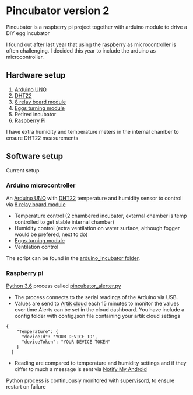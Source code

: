 # Pincubator version 2
Pincubator is a raspberry pi project together with arduino module to drive a DIY egg incubator

I found out after last year that using the raspberry as microcontroller is often challenging. I decided this year to include the arduino as microcontroller.

## Hardware setup

1. [Arduino UNO](https://www.arduino.cc/en/Main/arduinoBoardUno)
2. [DHT22](https://www.adafruit.com/product/385)
3. [8 relay board module](https://www.sainsmart.com/8-channel-dc-5v-relay-module-for-arduino-pic-arm-dsp-avr-msp430-ttl-logic.html)
3. [Eggs turning module](https://www.wingzstore.com/automatic-egg-turning-accessory.html)
4. Retired incubator
5. [Raspberry Pi](https://www.raspberrypi.org/products/model-b/)

I have extra humidity and temperature meters in the internal chamber to ensure DHT22 measurements

## Software setup

Current setup

### Arduino microcontroller

An [Arduino UNO](https://www.arduino.cc/en/Main/arduinoBoardUno) with [DHT22](https://www.adafruit.com/product/385) temperature and humidity sensor to control via [8 relay board module](https://www.sainsmart.com/8-channel-dc-5v-relay-module-for-arduino-pic-arm-dsp-avr-msp430-ttl-logic.html)

* Temperature control (2 chambered incubator, external chamber is temp controlled to get stable internal chamber)
* Humidity control (extra ventilation on water surface, although fogger would be prefered, next to do)
* [Eggs turning module](https://www.wingzstore.com/automatic-egg-turning-accessory.html)
* Ventilation control

The script can be found in the [arduino_incubator folder](./arduino_incubator).

### Raspberry pi

[Python 3.6](https://docs.python.org/3/whatsnew/3.6.html) process called [pincubator_alerter.py](/pincubator_alerter.py)

* The process connects to the serial readings of the Arduino via USB.
* Values are send to [Artik cloud](https://artik.cloud/) each 15 minutes to monitor the values over time
  Alerts can be set in the cloud dashboard. You have include a config folder with config.json file containing your artik cloud settings

```
{
    "Temperature": {
      "deviceId": "YOUR DEVICE ID",
      "deviceToken": "YOUR DEVICE TOKEN"
    }
  }
```  

* Reading are compared to temperature and humidity settings and if they differ to much a message is sent via [Notify My Android](http://www.notifymyandroid.com/)

Python process is continuously monitored with [supervisord](http://supervisord.org/), to ensure restart on failure